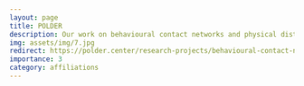 ```yaml
---
layout: page
title: POLDER
description: Our work on behavioural contact networks and physical distancing is part of the polder simulation center of the Institute for Advanced Study (IAS)
img: assets/img/7.jpg
redirect: https://polder.center/research-projects/behavioural-contact-networks/
importance: 3
category: affiliations
---
```

